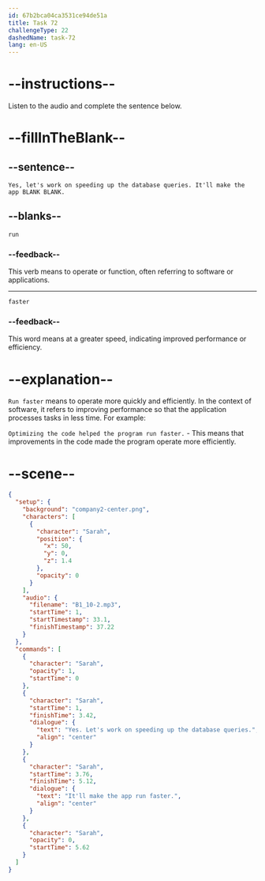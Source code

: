 ```yaml
---
id: 67b2bca04ca3531ce94de51a
title: Task 72
challengeType: 22
dashedName: task-72
lang: en-US
---
```


<!-- (Audio) Sarah: Yes, let's work on speeding up the database queries. It'll make the app run faster. -->

# --instructions--

Listen to the audio and complete the sentence below.

# --fillInTheBlank--

## --sentence--

`Yes, let's work on speeding up the database queries. It'll make the app BLANK BLANK.`

## --blanks--

`run`

### --feedback--

This verb means to operate or function, often referring to software or applications.

---

`faster`

### --feedback--

This word means at a greater speed, indicating improved performance or efficiency.

# --explanation--

`Run faster` means to operate more quickly and efficiently. In the context of software, it refers to improving performance so that the application processes tasks in less time. For example:

`Optimizing the code helped the program run faster.` - This means that improvements in the code made the program operate more efficiently.

# --scene--

```json
{
  "setup": {
    "background": "company2-center.png",
    "characters": [
      {
        "character": "Sarah",
        "position": {
          "x": 50,
          "y": 0,
          "z": 1.4
        },
        "opacity": 0
      }
    ],
    "audio": {
      "filename": "B1_10-2.mp3",
      "startTime": 1,
      "startTimestamp": 33.1,
      "finishTimestamp": 37.22
    }
  },
  "commands": [
    {
      "character": "Sarah",
      "opacity": 1,
      "startTime": 0
    },
    {
      "character": "Sarah",
      "startTime": 1,
      "finishTime": 3.42,
      "dialogue": {
        "text": "Yes. Let's work on speeding up the database queries.",
        "align": "center"
      }
    },
    {
      "character": "Sarah",
      "startTime": 3.76,
      "finishTime": 5.12,
      "dialogue": {
        "text": "It'll make the app run faster.",
        "align": "center"
      }
    },
    {
      "character": "Sarah",
      "opacity": 0,
      "startTime": 5.62
    }
  ]
}
```
